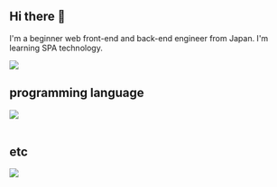 ## Hi there 👋
I'm a beginner web front-end and back-end engineer from Japan.
I'm learning SPA technology.

![](https://github-readme-stats.vercel.app/api/top-langs?username=Keimafirst)

## programming language

<img src="https://skillicons.dev/icons?i=html,css,js,typescript,java,php" /> <br /><br />

## etc

<img src="https://skillicons.dev/icons?i=react,aws,linux,mysql,postgresql,prisma,spring,nextjs" /> <br /><br />
